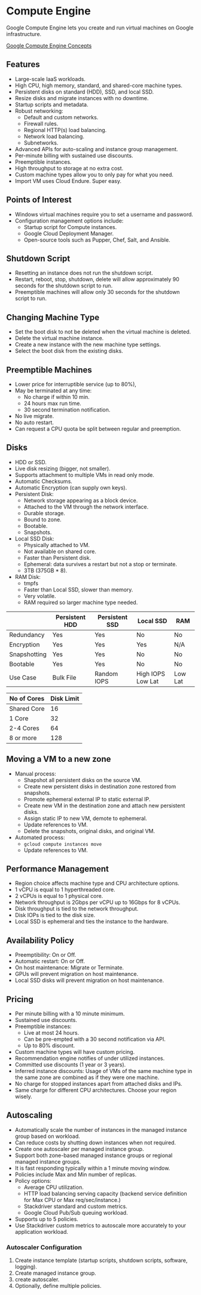 # Compute Engine

Google Compute Engine lets you create and run virtual machines on Google infrastructure.

[Google Compute Engine Concepts](https://cloud.google.com/compute/docs/concepts)

## Features

* Large-scale IaaS workloads.
* High CPU, high memory, standard, and shared-core machine types.
* Persistent disks on standard (HDD), SSD, and local SSD.
* Resize disks and migrate instances with no downtime.
* Startup scripts and metadata.
* Robust networking:
  * Default and custom networks.
  * Firewall rules.
  * Regional HTTP(s) load balancing.
  * Network load balancing.
  * Subnetworks.
* Advanced APIs for auto-scaling and instance group management.
* Per-minute billing with sustained use discounts.
* Preemptible instances.
* High throughput to storage at no extra cost.
* Custom machine types allow you to only pay for what you need.
* Import VM uses Cloud Endure. Super easy.

## Points of Interest

* Windows virtual machines require you to set a username and password.
* Configuration management options include:
  * Startup script for Compute instances.
  * Google Cloud Deployment Manager.
  * Open-source tools such as Pupper, Chef, Salt, and Ansible.

## Shutdown Script

* Resetting an instance does not run the shutdown script.
* Restart, reboot, stop, shutdown, delete will allow approximately 90 seconds for the shutdown script to run.
* Preemptible machines will allow only 30 seconds for the shutdown script to run.

## Changing Machine Type

* Set the boot disk to not be deleted when the virtual machine is deleted.
* Delete the virtual machine instance.
* Create a new instance with the new machine type settings.
* Select the boot disk from the existing disks.

## Preemptible Machines

* Lower price for interruptible service (up to 80%),
* May be terminated at any time:
  * No charge if within 10 min.
  * 24 hours max run time.
  * 30 second termination notification.
* No live migrate.
* No auto restart.
* Can request a CPU quota be split between regular and preemption.

## Disks

* HDD or SSD.
* Live disk resizing (bigger, not smaller).
* Supports attachment to multiple VMs in read only mode.
* Automatic Checksums.
* Automatic Encryption (can supply own keys).
* Persistent Disk:
  * Network storage appearing as a block device.
  * Attached to the VM through the network interface.
  * Durable storage.
  * Bound to zone.
  * Bootable.
  * Snapshots.
* Local SSD Disk:
  * Physically attached to VM.
  * Not available on shared core.
  * Faster than Persistent disk.
  * Ephemeral: data survives a restart but not a stop or terminate.
  * 3TB (375GB * 8).
* RAM Disk:
  * tmpfs
  * Faster than Local SSD, slower than memory.
  * Very volatile.
  * RAM required so larger machine type needed.

|              | Persistent HDD | Persistent SSD | Local SSD         | RAM     |
|--------------|----------------|----------------|-------------------|---------|
| Redundancy   | Yes            | Yes            | No                | No      |
| Encryption   | Yes            | Yes            | Yes               | N/A     |
| Snapshotting | Yes            | Yes            | No                | No      |
| Bootable     | Yes            | Yes            | No                | No      |
| Use Case     | Bulk File      | Random IOPS    | High IOPS Low Lat | Low Lat |

| No of Cores | Disk Limit |
|-------------|------------|
| Shared Core | 16         |
| 1 Core      | 32         |
| 2-4 Cores   | 64         |
| 8 or more   | 128        |

## Moving a VM to a new zone

* Manual process:
  * Shapshot all persistent disks on the source VM.
  * Create new persistent disks in destination zone restored from snapshots.
  * Promote ephemeral external IP to static external IP.
  * Create new VM in the destination zone and attach new persistent disks.
  * Assign static IP to new VM, demote to ephemeral.
  * Update references to VM.
  * Delete the snapshots, original disks, and original VM.
* Automated process:
  * `gcloud compute instances move`
  * Update references to VM.

## Performance Management

* Region choice affects machine type and CPU architecture options.
* 1 vCPU is equal to 1 hyperthreaded core.
* 2 vCPUs is equal to 1 physical core.
* Network throughput is 2Gbps per vCPU up to 16Gbps for 8 vCPUs.
* Disk throughput is tied to the network throughput.
* Disk IOPs is tied to the disk size.
* Local SSD is ephemeral and ties the instance to the hardware.

## Availability Policy

* Preemptibility: On or Off.
* Automatic restart: On or Off.
* On host maintenance: Migrate or Terminate.
* GPUs will prevent migration on host maintenance.
* Local SSD disks will prevent migration on host maintenance.

## Pricing

* Per minute billing with a 10 minute minimum.
* Sustained use discounts.
* Preemptible instances:
  * Live at most 24 hours.
  * Can be pre-empted with a 30 second notification via API.
  * Up to 80% discount.
* Custom machine types will have custom pricing.
* Recommendation engine notifies of under utilized instances.
* Committed use discounts (1 year or 3 years).
* Inferred instance discounts: Usage of VMs of the same machine type in the same zone are combined as if they were one machine.
* No charge for stopped instances apart from attached disks and IPs.
* Same charge for different CPU architectures. Choose your region wisely.

## Autoscaling

* Automatically scale the number of instances in the managed instance group based on workload.
* Can reduce costs by shutting down instances when not required.
* Create one autoscaler per managed instance group.
* Support both zone-based managed instance groups or regional managed instance groups.
* It is fast responding typically within a 1 minute moving window.
* Policies include Max and Min number of replicas.
* Policy options:
  * Average CPU utilization.
  * HTTP load balancing serving capacity (backend service definition for Max CPU or Max req/sec/instance.)
  * Stackdriver standard and custom metrics.
  * Google Cloud Pub/Sub queuing workload.
* Supports up to 5 policies.
* Use Stackdriver custom metrics to autoscale more accurately to your application workload.

### Autoscaler Configuration

1. Create instance template (startup scripts, shutdown scripts, software, logging).
1. Create managed instance group.
1. create autoscaler.
1. Optionally, define multiple policies.
